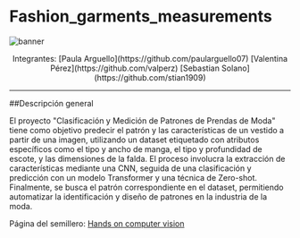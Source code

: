 # Fashion_garments_measurements
 
![banner](https://github.com/user-attachments/assets/097142d5-d665-49d2-a3aa-da1a79ba92d3)

<p align="center">
  Integrantes: [Paula Arguello](https://github.com/paularguello07)  [Valentina Pérez](https://github.com/valperz) [Sebastian Solano](https://github.com/stian1909)
</p>


-----
##Descripción general

El proyecto "Clasificación y Medición de Patrones de Prendas de Moda" tiene como objetivo predecir el patrón y las características de un vestido a partir de una imagen, utilizando un dataset etiquetado con atributos específicos como el tipo y ancho de manga, el tipo y profundidad de escote, y las dimensiones de la falda. El proceso involucra la extracción de características mediante una CNN, seguida de una clasificación y predicción con un modelo Transformer y una técnica de Zero-shot. Finalmente, se busca el patrón correspondiente en el dataset, permitiendo automatizar la identificación y diseño de patrones en la industria de la moda.

Página del semillero: [Hands on computer vision](semillerocv.github.io)


